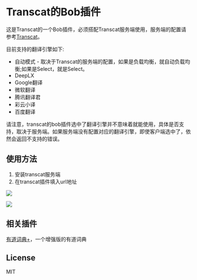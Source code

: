 # Transcat的Bob插件
这是Transcat的一个Bob插件，必须搭配Transcat服务端使用，服务端的配置请参考[Transcat](https://github.com/xingty/transcat)。

目前支持的翻译引擎如下:

* 自动模式 - 取决于Transcat的服务端的配置，如果是负载均衡，就自动负载均衡;如果是Select，就是Select。
* DeepLX 
* Google翻译
* 微软翻译
* 腾讯翻译君
* 彩云小译
* 百度翻译

请注意，transcat的bob插件选中了翻译引擎并不意味着就能使用，具体是否支持，取决于服务端。如果服务端没有配置对应的翻译引擎，即使客户端选中了，依然会返回不支持的错误。



## 使用方法

1. 安装transcat服务端
2. 在transcat插件填入url地址

![](https://user-images.githubusercontent.com/3600657/244466143-a0740766-9104-43bd-a6c4-90f9fc3d9a34.png)

![](https://user-images.githubusercontent.com/3600657/244465829-e54f000c-0bca-4c19-bdef-d57bc37a0047.png)

## 相关插件

[有道词典+](https://github.com/xingty/bob-plugin-youdao-dict-enhance)，一个增强版的有道词典



## License

MIT